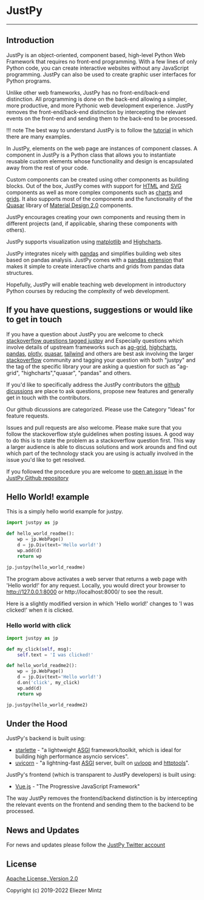 # JustPy
---

## Introduction

JustPy is an object-oriented, component based, high-level Python Web Framework that requires no front-end programming. With a few lines of only Python code, you can create interactive websites without any JavaScript programming. JustPy can also be used to create graphic user interfaces for Python programs.  

Unlike other web frameworks, JustPy has no front-end/back-end distinction. All programming is done on the back-end allowing a simpler, more productive, and more Pythonic web development experience. JustPy removes the front-end/back-end distinction by intercepting the relevant events on the front-end and sending them to the back-end to be processed.

!!! note
    The best way to understand JustPy is to follow the [tutorial](/tutorial/getting_started) in which there are many examples.

In JustPy, elements on the web page are instances of component classes. A component in JustPy is a Python class that allows you to instantiate reusable custom elements whose functionality and design is encapsulated away from the rest of your code.

Custom components can be created using other components as building blocks. Out of the box, JustPy comes with support for [HTML](tutorial/html_components) and [SVG](tutorial/svg_components) components as well as more complex components such as [charts](charts_tutorial/introduction.md) and [grids](grids_tutorial/introduction.md).  It also supports most of the components and the functionality of the [Quasar](https://quasar.dev/) library of [Material Design 2.0](https://material.io/) components.

JustPy encourages creating your own components and reusing them in different projects (and, if applicable, sharing these components with others).

JustPy supports visualization using [matplotlib](tutorial/matplotlib) and [Highcharts](charts_tutorial/introduction.md).

JustPy integrates nicely with [pandas](https://pandas.pydata.org/) and simplifies building web sites based on pandas analysis. JustPy comes with a [pandas extension](charts_tutorial/pandas?id=using-the-pandas-extension) that makes it simple to create interactive charts and grids from pandas data structures.

Hopefully, JustPy will enable teaching web development in introductory Python courses by reducing the complexity of web development.

## If you have questions, suggestions or would like to get in touch
If you have a question about JustPy you are welcome to check
[stackoverflow questions tagged justpy](https://stackoverflow.com/questions/tagged/justpy) and
Especially questions which involve details of upstream frameworks such as
[ag-grid](https://stackoverflow.com/questions/tagged/ag-grid), [highcharts](https://www.highcharts.com/), [pandas](https://pandas.pydata.org/), [plotly](https://plotly.com/python/), [quasar](https://quasar.dev/), [tailwind](https://tailwindcss.com/) and others are best ask involving the larger [stackoverflow](https://stackoverflow.com/) community and tagging your question with both "justpy" and the tag of the specific library your are asking a question for such as "ag-grid", "highcharts","quasar", "pandas"
and others.

If you'd like to specifically address the JustPy contributors the
[github dicussions](https://github.com/justpy-org/justpy/discussions/new) are place to ask questions,
propose new features and generally get in touch with the contributors.

Our github dicussions are categorized. Please use the Category "Ideas" for feature requests.

Issues and pull requests are also welcome. Please make sure that you follow the stackoverflow style guidelines when
posting issues. A good way to do this is to state the problem as a stackoverflow question first. This way a larger audience
is able to discuss solutions and work arounds and find out which part of the technology stack you are using is actually involved
in the issue you'd like to get resolved.

If you followed the procedure you are welcome to [open an issue](https://github.com/justpy-org/justpy/issues/new/choose) in the [JustPy Github repository](https://github.com/justpy-org/justpy)

## Hello World! example
This is a simply hello world example for justpy.

```python
import justpy as jp

def hello_world_readme():
    wp = jp.WebPage()
    d = jp.Div(text='Hello world!')
    wp.add(d)
    return wp

jp.justpy(hello_world_readme)
```

The program above activates a web server that returns a web page with 'Hello world!' for any request. Locally, you would direct your browser to http://127.0.0.1:8000 or http://localhost:8000/ to see the result.

Here is a slightly modified version in which 'Hello world!' changes to 'I was clicked!' when it is clicked.

### Hello world with click

```python
import justpy as jp

def my_click(self, msg):
    self.text = 'I was clicked!'

def hello_world_readme2():
    wp = jp.WebPage()
    d = jp.Div(text='Hello world!')
    d.on('click', my_click)
    wp.add(d)
    return wp

jp.justpy(hello_world_readme2)
```


## Under the Hood

JustPy's backend is built using:

* [starlette](https://www.starlette.io/) - "a lightweight [ASGI](https://asgi.readthedocs.io/en/latest/) framework/toolkit, which is ideal for building high performance asyncio services".
* [uvicorn](https://www.uvicorn.org/) - "a lightning-fast [ASGI](https://asgi.readthedocs.io/en/latest/) server, built on [uvloop](https://github.com/MagicStack/uvloop) and [httptools](https://github.com/MagicStack/httptools)".

JustPy's frontend (which is transparent to JustPy developers) is built using:

* [Vue.js](https://vuejs.org/) - "The Progressive JavaScript Framework"

The way JustPy removes the frontend/backend distinction is by intercepting the relevant events on the frontend and sending them to the backend to be processed.

## News and Updates

For news and updates please follow the [JustPy Twitter account](https://twitter.com/justpyframework)

## License

[Apache License, Version 2.0](http://www.apache.org/licenses/LICENSE-2.0.txt)

Copyright (c) 2019-2022 Eliezer Mintz
